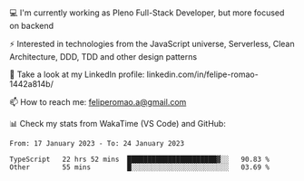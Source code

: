 💻 I'm currently working as Pleno Full-Stack Developer, but more focused on backend

⚡ Interested in technologies from the JavaScript universe, Serverless, Clean Architecture, DDD, TDD and other design patterns

👥 Take a look at my LinkedIn profile: linkedin.com/in/felipe-romao-1442a814b/

📫 How to reach me: feliperomao.a@gmail.com

📊 Check my stats from WakaTime (VS Code) and GitHub:

<!--START_SECTION:waka-->

```text
From: 17 January 2023 - To: 24 January 2023

TypeScript   22 hrs 52 mins  ██████████████████████▓░░   90.83 %
Other        55 mins         █░░░░░░░░░░░░░░░░░░░░░░░░   03.69 %
```

<!--END_SECTION:waka-->
